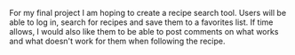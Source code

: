 For my final project I am hoping to create a recipe search tool.  Users will be able to log in, search for recipes and save them to a favorites list.  If time allows, I would also like them to be able to post comments on what works and what doesn't work for them when following the recipe.
